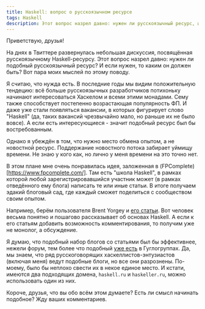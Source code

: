 ```yaml
---
title: Haskell: вопрос о русскоязычном ресурсе
tags: Haskell
description: Этот вопрос назрел давно: нужен ли русскоязычный ресурс, целиком и полностью посвящённый языку Haskell? Мои две копейки.
---
```


Приветствую, друзья!

На днях в Твиттере развернулась небольшая дискуссия, посвящённая русскоязычному Haskell-ресурсу. Этот вопрос назрел давно: нужен ли подобный русскоязычный ресурс? И если нужен, то каким он должен быть? Вот пара моих мыслей по этому поводу.

Я считаю, что нужда есть. В последние годы мы видим положительную тендецию: всё больше русскоязычных разработчиков потихоньку начинают интересоваться Хаскелом и всеми этими монадами. Сему также способствует постепенно возрастающая популярность ФП. И даже уже стали появляться вакансии, в которых фигурирует слово "Haskell" (да, таких вакансий чрезвычайно мало, но раньше их не было вовсе). А если есть интересующиеся - значит подобный ресурс был бы востребованным.

Однако я убеждён в том, что нужно место обмена опытом, а не новостной ресурс. Поддержание новостного потока забирает уймищу времени. Не знаю у кого как, но лично у меня времени на это точно нет.

В этом плане мне очень понравилась идея, заложенная в (FPComplete)[https://www.fpcomplete.com/]. Там есть "школа Haskell", в рамках которой любой зарегистрировавшийся участник может (в рамках отведённого ему блога) написать те или иные статьи. В итоге получаем эдакий блоговый сад, где каждый сможет поделиться с сообществом своим опытом.

Например, берём пользователя Brent Yorgey и [его статьи](https://www.fpcomplete.com/user/byorgey/introduction-to-haskell). Вот человек весьма понятно и пошагово рассказывает об основах Haskell. А если к его статьям добавить возможность комментирования, то получим уже не монолог, а обсуждение. 

Я думаю, что подобный набор блогов со статьями был бы эффективнее, нежели форум, тем более что подобный [уже есть](https://groups.google.com/forum/#!forum/haskell-russian) в Гуглогруппах. Да, мы знаем, что ряд русскоговорящих хаскеллистов-энтузиастов (включая меня) ведут подобные блоги, но все они разрознены. По-моему, было бы неплохо свести их в некое единое место. И кстати, имеются два подходящих домена, `haskell.ru` и `haskeller.ru`, можно использовать один из них. 

Короче, друзья, что вы обо всём этом думаете? Есть ли смысл начинать подобное? Жду ваших комментариев.

